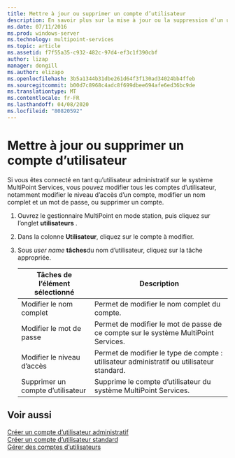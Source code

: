 ```yaml
---
title: Mettre à jour ou supprimer un compte d’utilisateur
description: En savoir plus sur la mise à jour ou la suppression d’un utilisateur dans MultiPoint services
ms.date: 07/11/2016
ms.prod: windows-server
ms.technology: multipoint-services
ms.topic: article
ms.assetid: f7f55a35-c932-482c-97d4-ef3c1f390cbf
author: lizap
manager: dongill
ms.author: elizapo
ms.openlocfilehash: 3b5a1344b31dbe261d64f3f130ad34024bb4ffeb
ms.sourcegitcommit: b00d7c8968c4adc8f699dbee694afe6ed36bc9de
ms.translationtype: MT
ms.contentlocale: fr-FR
ms.lasthandoff: 04/08/2020
ms.locfileid: "80820592"
---
```

# <a name="update-or-delete-a-user-account"></a>Mettre à jour ou supprimer un compte d’utilisateur
Si vous êtes connecté en tant qu’utilisateur administratif sur le système MultiPoint Services, vous pouvez modifier tous les comptes d’utilisateur, notamment modifier le niveau d’accès d’un compte, modifier un nom complet et un mot de passe, ou supprimer un compte.  
  
1.  Ouvrez le gestionnaire MultiPoint en mode station, puis cliquez sur l’onglet **utilisateurs** .  
  
2.  Dans la colonne **Utilisateur**, cliquez sur le compte à modifier.  
  
3.  Sous *user name* **tâches**du nom d’utilisateur, cliquez sur la tâche appropriée.  
  
    |Tâches de l’élément sélectionné|Description|  
    |----------------------|---------------|  
    |Modifier le nom complet|Permet de modifier le nom complet du compte.|  
    |Modifier le mot de passe|Permet de modifier le mot de passe de ce compte sur le système MultiPoint Services.|  
    |Modifier le niveau d’accès|Permet de modifier le type de compte : utilisateur administratif ou utilisateur standard.|  
    |Supprimer un compte d’utilisateur|Supprime le compte d’utilisateur du système MultiPoint Services.|  
  
## <a name="see-also"></a>Voir aussi  
[Créer un compte d’utilisateur administratif](Create-an-Administrative-User-Account.md)  
[Créer un compte d’utilisateur standard](Create-a-Standard-User-Account.md)  
[Gérer des comptes d’utilisateurs](Manage-User-Accounts.md)